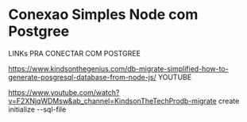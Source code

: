 # Conexao Simples Node com Postgree

LINKs PRA CONECTAR COM POSTGREE

https://www.kindsonthegenius.com/db-migrate-simplified-how-to-generate-posgresql-database-from-node-js/
YOUTUBE

https://www.youtube.com/watch?v=F2XNjqWDMsw&ab_channel=KindsonTheTechProdb-migrate create initialize --sql-file
 

